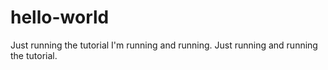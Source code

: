 # hello-world
Just running the tutorial
I'm running and running.
Just running and running the tutorial.
